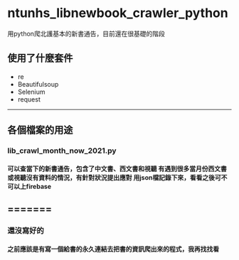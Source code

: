 # ntunhs_libnewbook_crawler_python  
 用python爬北護基本的新書通告，目前還在很基礎的階段  
## 使用了什麼套件  
#### 
* re  
* Beautifulsoup  
* Selenium  
* request  
---  
## 各個檔案的用途  

### lib_crawl_month_now_2021.py 
#### 可以查當下的新書通告，包含了中文書、西文書和視聽   有遇到很多當月份西文書或視聽沒有資料的情況，有針對狀況提出應對  用json檔記錄下來，看看之後可不可以上firebase  

=======
---  
### 還沒寫好的  
#### 之前應該是有寫一個給書的永久連結去把書的資訊爬出來的程式，我再找找看  
